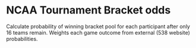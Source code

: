 # NCAA Tournament Bracket odds

Calculate probability of winning bracket pool for each participant after only 16 teams remain. Weights each game outcome from external (538 website) probabilities.
